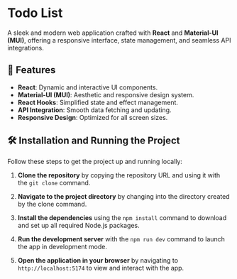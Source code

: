 # Todo List

A sleek and modern web application crafted with **React** and **Material-UI (MUI)**, offering a responsive interface, state management, and seamless API integrations.

## 🚀 Features

- **React**: Dynamic and interactive UI components.
- **Material-UI (MUI)**: Aesthetic and responsive design system.
- **React Hooks**: Simplified state and effect management.
- **API Integration**: Smooth data fetching and updating.
- **Responsive Design**: Optimized for all screen sizes.

## 🛠️ Installation and Running the Project

Follow these steps to get the project up and running locally:

1. **Clone the repository** by copying the repository URL and using it with the `git clone` command.

2. **Navigate to the project directory** by changing into the directory created by the clone command.

3. **Install the dependencies** using the `npm install` command to download and set up all required Node.js packages.

4. **Run the development server** with the `npm run dev` command to launch the app in development mode.

6. **Open the application in your browser** by navigating to `http://localhost:5174` to view and interact with the app.
